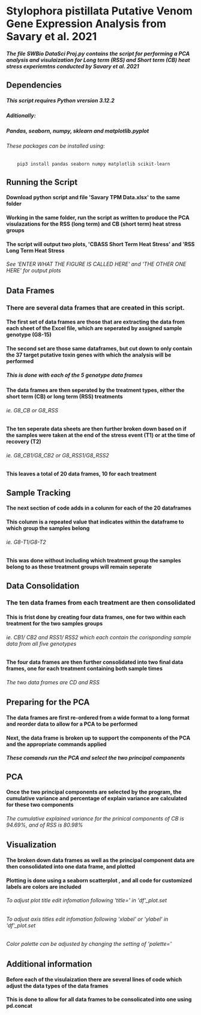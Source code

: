 # Stylophora pistillata Putative Venom Gene Expression Analysis from Savary et al. 2021
##### The file SWBio DataSci Proj.py contains the script for performing a PCA analysis and visulaization for Long term (RSS) and Short term (CB) heat stress experiemtns conducted by Savary et al. 2021

## Dependencies
##### This script requires Python vrersion 3.12.2
##### Aditionally: 
##### Pandas, seaborn, numpy, sklearn and matplotlib.pyplot
###### These packages can be installed using: 

        pip3 install pandas seaborn numpy matplotlib scikit-learn

## Running the Script
#### Download python script and file 'Savary  TPM Data.xlsx' to the same folder
#### Working in the same folder, run the script as written to produce the PCA visulazations for the RSS (long term) and CB (short term) heat stress groups
#### The script will output two plots, 'CBASS Short Term Heat Stress' and 'RSS Long Term Heat Stress
###### See 'ENTER WHAT THE FIGURE IS CALLED HERE' and 'THE OTHER ONE HERE' for output plots

## Data Frames
### There are several data frames that are created in this script.
#### The first set of data frames are those that are extracting the data from each sheet of the Excel file, which are seperated by assigned sample genotype (G8-15)
#### The second set are those same dataframes, but cut down to only contain the 37 target putative toxin genes with which the analysis will be performed
##### This is done with each of the 5 genotype data frames
#### The data frames are then seperated by the treatment types, either the short term (CB) or long term (RSS) treatments
###### ie. G8_CB or G8_RSS
#### The ten seperate data sheets are then further broken down based on if the samples were taken at the end of the stress event (T1) or at the time of recovery (T2)
###### ie. G8_CB1/G8_CB2 or G8_RSS1/G8_RSS2
#### This leaves a total of 20 data frames, 10 for each treatment

## Sample Tracking
#### The next section of code adds in a colunm for each of the 20 dataframes
#### This colunm is a repeated value that indicates within the dataframe to which group the samples belong
###### ie. G8-T1/G8-T2
#### This was done without including which treatment group the samples belong to as these treatment groups will remain seperate

## Data Consolidation
### The ten data frames from each treatment are then consolidated
#### This is frist done by creating four data frames, one for two within each treatment for the two samples groups
###### ie. CB1/ CB2 and RSS1/ RSS2 which each contain the corisponding sample data from all five genotypes
#### The four data frames are then further consolidated into two final data frames, one for each treatment containing both sample times
###### The two data frames are CD and RSS

## Preparing for the PCA
#### The data frames are first re-ordered from a wide format to a long format and reorder data to allow for a PCA to be performed
#### Next, the data frame is broken up to support the components of the PCA and the appropriate commands applied
##### These comands run the PCA and select the two principal components

## PCA
#### Once the two principal components are selected by the program, the cumulative variance and percentage of explain variance are calculated for these two components
###### The cumulative explained variance for the prinical components of CB is 94.69%, and of RSS is 80.98%

## Visualization
#### The broken down data frames as well as the principal component data are then consolidated into one data frame, and plotted
#### Plotting is done using a seaborn scatterplot , and all code for customized labels are colors are included
###### To adjust plot title edit infomation following 'title=' in 'df'_plot.set
###### To adjust axis titles edit infomation following 'xlabel' or 'ylabel' in 'df'_plot.set
###### Color palette can be adjusted by changing the setting of 'palette='

## Additional information
#### Before each of the visulaization there are several lines of code which adjust the data types of the data frames
#### This is done to allow for all data frames to be consolicated into one using pd.concat

